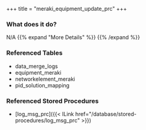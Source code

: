 +++
title = "meraki_equipment_update_prc"
+++

### What does it do?
N/A
{{% expand "More Details" %}}
{{% /expand %}}

### Referenced Tables
- data_merge_logs
- equipment_meraki
- networkelement_meraki
- pid_solution_mapping

### Referenced Stored Procedures
- [log_msg_prc]({{< ILink href="/database/stored-procedures/log_msg_prc" >}})
